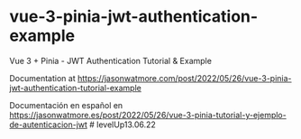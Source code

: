 # vue-3-pinia-jwt-authentication-example

Vue 3 + Pinia - JWT Authentication Tutorial & Example

Documentation at https://jasonwatmore.com/post/2022/05/26/vue-3-pinia-jwt-authentication-tutorial-example

Documentación en español en https://jasonwatmore.es/post/2022/05/26/vue-3-pinia-tutorial-y-ejemplo-de-autenticacion-jwt
#   l e v e l U p 1 3 . 0 6 . 2 2  
 